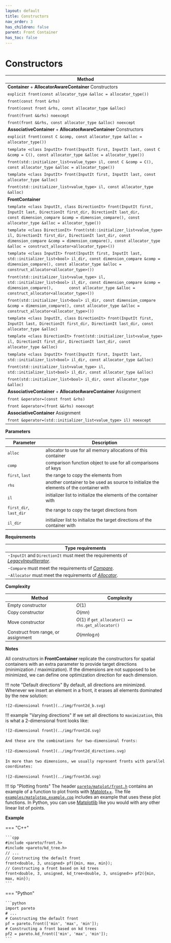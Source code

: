 ```yaml
---
layout: default
title: Constructors
nav_order: 3
has_children: false
parent: Front Container
has_toc: false
---
```

# Constructors

| Method                                                       |
| ------------------------------------------------------------ |
| **Container** + **AllocatorAwareContainer** Constructors     |
| `explicit front(const allocator_type &alloc = allocator_type())` |
| `front(const front &rhs)`                                    |
| `front(const front &rhs, const allocator_type &alloc)`       |
| `front(front &&rhs) noexcept`                                |
| `front(front &&rhs, const allocator_type &alloc) noexcept`   |
| **AssociativeContainer** + **AllocatorAwareContainer** Constructors |
| `explicit front(const C &comp, const allocator_type &alloc = allocator_type())` |
| `template <class InputIt> front(InputIt first, InputIt last, const C &comp = C(), const allocator_type &alloc = allocator_type())` |
| `front(std::initializer_list<value_type> il, const C &comp = C(), const allocator_type &alloc = allocator_type())` |
| `template <class InputIt> front(InputIt first, InputIt last, const allocator_type &alloc)` |
| `front(std::initializer_list<value_type> il, const allocator_type &alloc)` |
| **FrontContainer**                                          |
| `template <class InputIt, class DirectionIt> front(InputIt first, InputIt last, DirectionIt first_dir, DirectionIt last_dir,       const dimension_compare &comp = dimension_compare(), const allocator_type &alloc = allocator_type())` |
| `template <class DirectionIt> front(std::initializer_list<value_type> il, DirectionIt first_dir, DirectionIt last_dir, const dimension_compare &comp = dimension_compare(), const allocator_type &alloc = construct_allocator<allocator_type>())` |
| `template <class InputIt> front(InputIt first, InputIt last, std::initializer_list<bool> il_dir, const dimension_compare &comp = dimension_compare(), const allocator_type &alloc = construct_allocator<allocator_type>())` |
| `front(std::initializer_list<value_type> il, std::initializer_list<bool> il_dir, const dimension_compare &comp = dimension_compare(),       const allocator_type &alloc = construct_allocator<allocator_type>())` |
| `front(std::initializer_list<bool> il_dir, const dimension_compare &comp = dimension_compare(), const allocator_type &alloc = construct_allocator<allocator_type>())` |
| `template <class InputIt, class DirectionIt> front(InputIt first, InputIt last, DirectionIt first_dir, DirectionIt last_dir, const allocator_type &alloc)` |
| `template <class DirectionIt> front(std::initializer_list<value_type> il, DirectionIt first_dir, DirectionIt last_dir, const allocator_type &alloc)` |
| `template <class InputIt> front(InputIt first, InputIt last, std::initializer_list<bool> il_dir, const allocator_type &alloc)` |
| `front(std::initializer_list<value_type> il, std::initializer_list<bool> il_dir, const allocator_type &alloc)` |
| `front(std::initializer_list<bool> il_dir, const allocator_type &alloc)` |
| **AssociativeContainer** + **AllocatorAwareContainer** Assignment |
| `front &operator=(const front &rhs)`                         |
| `front &operator=(front &&rhs) noexcept`                     |
| **AssociativeContainer** Assignment                          |
| `front &operator=(std::initializer_list<value_type> il) noexcept` |

**Parameters**

| Parameter               | Description                                                  |
| ----------------------- | ------------------------------------------------------------ |
| `alloc`                 | allocator to use for all memory allocations of this container |
| `comp`                  | comparison function object to use for all comparisons of keys |
| `first`, `last`         | the range to copy the elements from                          |
| `rhs`                   | another container to be used as source to initialize the elements of the container with |
| `il`                    | initializer list to initialize the elements of the container with |
| `first_dir`, `last_dir` | the range to copy the target directions from                 |
| `il_dir`                | initializer list to initialize the target directions of the container with |

**Requirements**

| Type requirements                                            |
| ------------------------------------------------------------ |
| -`InputIt` and `DirectionIt` must meet the requirements of [*LegacyInputIterator*](https://en.cppreference.com/w/cpp/named_req/InputIterator). |
| -`Compare` must meet the requirements of [*Compare*](https://en.cppreference.com/w/cpp/named_req/Compare). |
| -`Allocator` must meet the requirements of [*Allocator*](https://en.cppreference.com/w/cpp/named_req/Allocator). |

**Complexity**

| Method                              | Complexity                                         |
| ----------------------------------- | -------------------------------------------------- |
| Empty constructor                   | $O(1)$                                             |
| Copy constructor                    | $O(mn)$                                            |
| Move constructor                    | $O(1)$ if `get_allocator() == rhs.get_allocator()` |
| Construct from range, or assignment | $O(m n \log n)$                                    |

**Notes**

All constructors in **FrontContainer** replicate the constructors for spatial containers with an extra parameter to provide target directions (minimization / maximization). If the dimensions are not supposed to be minimized, we can define one optimization direction for each dimension. 

!!! note "Default directions"
    By default, all directions are minimized. Whenever we insert an element in a front, it erases all elements dominated by the new solution:

    ![2-dimensional front](../img/front2d_b.svg)

!!! example "Varying directions"
    If we set all directions to `maximization`, this is what a 2-dimensional front looks like:
    
    ![2-dimensional front](../img/front2d.svg)

    And these are the combinations for two-dimensional fronts:

    ![2-dimensional front](../img/front2d_directions.svg)
    
    In more than two dimensions, we usually represent fronts with parallel coordinates:
    
    ![2-dimensional front](../img/front3d.svg)

!!! tip "Plotting fronts"
    The header [`pareto/matplot/front.h`](https://github.com/alandefreitas/pareto/blob/master/source/pareto/matplot/front.h) contains an example of a function to plot fronts with [Matplot++](https://github.com/alandefreitas/matplotplusplus). The file [`examples/matplotpp_example.cpp`](https://github.com/alandefreitas/pareto/blob/master/examples/matplotpp_example.cpp) includes an example that uses these plot functions. In Python, you can use [Matplotlib](https://matplotlib.org) like you would with any other linear list of points.

**Example**

=== "C++"

    ```cpp
    #include <pareto/front.h>
    #include <pareto/kd_tree.h>
    // ...
    // Constructing the default front
    front<double, 3, unsigned> pf({min, max, min});
    // Constructing a front based on kd trees
    front<double, 3, unsigned, kd_tree<double, 3, unsigned>> pf2({min, max, min});
    ```

=== "Python"

    ```python
    import pareto
    # ...
    # Constructing the default front
    pf = pareto.front(['min', 'max', 'min']);
    # Constructing a front based on kd trees
    pf2 = pareto.kd_front(['min', 'max', 'min']);
    ```



<!-- Generated with mdsplit: https://github.com/alandefreitas/mdsplit -->
